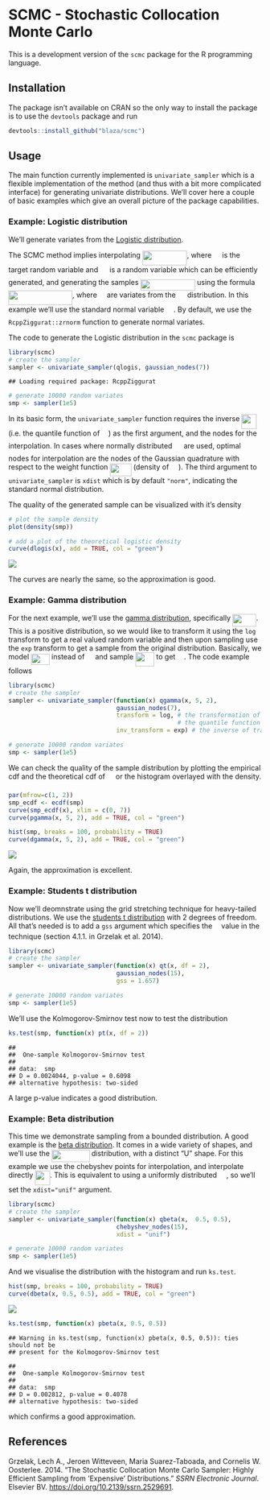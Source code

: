 SCMC - Stochastic Collocation Monte Carlo
================

This is a development version of the `scmc` package for the R
programming language.

## Installation

The package isn’t available on CRAN so the only way to install the
package is to use the `devtools` package and run

``` r
devtools::install_github("blaza/scmc")
```

## Usage

The main function currently implemented is `univariate_sampler` which is
a flexible implementation of the method (and thus with a bit more
complicated interface) for generating univariate distributions. We’ll
cover here a couple of basic examples which give an overall picture of
the package capabilities.

### Example: Logistic distribution

We’ll generate variates from the [Logistic
distribution](https://en.wikipedia.org/wiki/Logistic_distribution).

The SCMC method implies interpolating <img src="/tex/e2e4d72726b98b6c000ee11c5a2083be.svg?invert_in_darkmode&sanitize=true" align=middle width=88.53565544999998pt height=28.894955100000008pt/>, where <img src="/tex/91aac9730317276af725abd8cef04ca9.svg?invert_in_darkmode&sanitize=true" align=middle width=13.19638649999999pt height=22.465723500000017pt/>
is the target random variable and <img src="/tex/cbfb1b2a33b28eab8a3e59464768e810.svg?invert_in_darkmode&sanitize=true" align=middle width=14.908688849999992pt height=22.465723500000017pt/> is a random variable which can
be efficiently generated, and generating the samples
<img src="/tex/51688ec4a2690fd0ad97e4e22eca84aa.svg?invert_in_darkmode&sanitize=true" align=middle width=108.51391319999999pt height=21.68300969999999pt/> using the formula <img src="/tex/bd85552af787a7f853c8d41fa91ca8ae.svg?invert_in_darkmode&sanitize=true" align=middle width=127.25513459999999pt height=28.894955100000008pt/>,
where <img src="/tex/5add1d368d6bcc924b8b5b96abe9b68e.svg?invert_in_darkmode&sanitize=true" align=middle width=11.84271164999999pt height=22.831056599999986pt/> are variates from the <img src="/tex/cbfb1b2a33b28eab8a3e59464768e810.svg?invert_in_darkmode&sanitize=true" align=middle width=14.908688849999992pt height=22.465723500000017pt/> distribution. In this
example we’ll use the standard normal variable <img src="/tex/cbfb1b2a33b28eab8a3e59464768e810.svg?invert_in_darkmode&sanitize=true" align=middle width=14.908688849999992pt height=22.465723500000017pt/>. By default, we use
the `RcppZiggurat::zrnorm` function to generate normal variates.

The code to generate the Logistic distribution in the `scmc` package is

``` r
library(scmc)
# create the sampler
sampler <- univariate_sampler(qlogis, gaussian_nodes(7))
```

    ## Loading required package: RcppZiggurat

``` r
# generate 10000 random variates
smp <- sampler(1e5)
```

In its basic form, the `univariate_sampler` function requires the
inverse <img src="/tex/68f61902b2e709d867f41bf7747c4e7c.svg?invert_in_darkmode&sanitize=true" align=middle width=29.680490399999993pt height=28.894955100000008pt/> (i.e. the quantile function of <img src="/tex/91aac9730317276af725abd8cef04ca9.svg?invert_in_darkmode&sanitize=true" align=middle width=13.19638649999999pt height=22.465723500000017pt/>) as the first
argument, and the nodes for the interpolation. In cases where normally
distributed <img src="/tex/cbfb1b2a33b28eab8a3e59464768e810.svg?invert_in_darkmode&sanitize=true" align=middle width=14.908688849999992pt height=22.465723500000017pt/> are used, optimal nodes for interpolation are the
nodes of the Gaussian quadrature with respect to the weight function
<img src="/tex/c1de371a4982be00c4ba31c772465407.svg?invert_in_darkmode&sanitize=true" align=middle width=42.72503069999999pt height=24.65753399999998pt/> (density of <img src="/tex/cbfb1b2a33b28eab8a3e59464768e810.svg?invert_in_darkmode&sanitize=true" align=middle width=14.908688849999992pt height=22.465723500000017pt/>). The third argument to
`univariate_sampler` is `xdist` which is by default `"norm"`, indicating
the standard normal distribution.

The quality of the generated sample can be visualized with it’s density

``` r
# plot the sample density
plot(density(smp))

# add a plot of the theoretical logistic density
curve(dlogis(x), add = TRUE, col = "green")
```

![](README.tex_files/figure-gfm/unnamed-chunk-3-1.png)<!-- -->

The curves are nearly the same, so the approximation is good.

### Example: Gamma distribution

For the next example, we’ll use the [gamma
distribution](https://en.wikipedia.org/wiki/Gamma_distribution),
specifically <img src="/tex/dc497f9bd34f58ba60395b2ad6875709.svg?invert_in_darkmode&sanitize=true" align=middle width=46.80373994999999pt height=24.65753399999998pt/>. This is a positive distribution, so we
would like to transform it using the `log` transform to get a real
valued random variable and then upon sampling use the `exp` transform to
get a sample from the original distribution. Basically, we model
<img src="/tex/816ffca0f61d00f9b149e524bf3e07a6.svg?invert_in_darkmode&sanitize=true" align=middle width=37.16895599999999pt height=22.831056599999986pt/> instead of <img src="/tex/91aac9730317276af725abd8cef04ca9.svg?invert_in_darkmode&sanitize=true" align=middle width=13.19638649999999pt height=22.465723500000017pt/> and sample <img src="/tex/310638b5e7d0326481035b4da99224b2.svg?invert_in_darkmode&sanitize=true" align=middle width=37.46096969999999pt height=27.91243950000002pt/> to get <img src="/tex/91aac9730317276af725abd8cef04ca9.svg?invert_in_darkmode&sanitize=true" align=middle width=13.19638649999999pt height=22.465723500000017pt/>. The
code example follows

``` r
library(scmc)
# create the sampler
sampler <- univariate_sampler(function(x) qgamma(x, 5, 2),
                              gaussian_nodes(7),
                              transform = log, # the transformation of
                                               # the quantile function
                              inv_transform = exp) # the inverse of transform

# generate 10000 random variates
smp <- sampler(1e5)
```

We can check the quality of the sample distribution by plotting the
empirical cdf and the theoretical cdf of <img src="/tex/91aac9730317276af725abd8cef04ca9.svg?invert_in_darkmode&sanitize=true" align=middle width=13.19638649999999pt height=22.465723500000017pt/> or the histogram
overlayed with the density.

``` r
par(mfrow=c(1, 2))
smp_ecdf <- ecdf(smp)
curve(smp_ecdf(x), xlim = c(0, 7))
curve(pgamma(x, 5, 2), add = TRUE, col = "green")

hist(smp, breaks = 100, probability = TRUE)
curve(dgamma(x, 5, 2), add = TRUE, col = "green")
```

![](README.tex_files/figure-gfm/unnamed-chunk-5-1.png)<!-- -->

Again, the approximation is excellent.

### Example: Students t distribution

Now we’ll deomnstrate using the grid stretching technique for
heavy-tailed distributions. We use the [students t
distribution](https://en.wikipedia.org/wiki/Student%27s_t-distribution)
with 2 degrees of freedom. All that’s needed is to add a `gss` argument
which specifies the <img src="/tex/8cda31ed38c6d59d14ebefa440099572.svg?invert_in_darkmode&sanitize=true" align=middle width=9.98290094999999pt height=14.15524440000002pt/> value in the technique (section 4.1.1. in
Grzelak et al. 2014).

``` r
library(scmc)
# create the sampler
sampler <- univariate_sampler(function(x) qt(x, df = 2),
                              gaussian_nodes(15),
                              gss = 1.657)

# generate 10000 random variates
smp <- sampler(1e5)
```

We’ll use the Kolmogorov-Smirnov test now to test the distribution

``` r
ks.test(smp, function(x) pt(x, df = 2))
```

    ## 
    ##  One-sample Kolmogorov-Smirnov test
    ## 
    ## data:  smp
    ## D = 0.0024044, p-value = 0.6098
    ## alternative hypothesis: two-sided

A large p-value indicates a good distribution.

### Example: Beta distribution

This time we demonstrate sampling from a bounded distribution. A good
example is the [beta
distribution](https://en.wikipedia.org/wiki/Beta_distribution). It comes
in a wide variety of shapes, and we’ll use the <img src="/tex/2b2005e0d5ff12d4bf181f11169529b2.svg?invert_in_darkmode&sanitize=true" align=middle width=75.39400604999999pt height=24.65753399999998pt/>
distribution, with a distinct “U” shape. For this example we use the
chebyshev points for interpolation, and interpolate directly
<img src="/tex/68f61902b2e709d867f41bf7747c4e7c.svg?invert_in_darkmode&sanitize=true" align=middle width=29.680490399999993pt height=28.894955100000008pt/>. This is equivalent to using a uniformly distributed <img src="/tex/cbfb1b2a33b28eab8a3e59464768e810.svg?invert_in_darkmode&sanitize=true" align=middle width=14.908688849999992pt height=22.465723500000017pt/>,
so we’ll set the `xdist="unif"` argument.

``` r
library(scmc)
# create the sampler
sampler <- univariate_sampler(function(x) qbeta(x,  0.5, 0.5),
                              chebyshev_nodes(15),
                              xdist = "unif")

# generate 10000 random variates
smp <- sampler(1e5)
```

And we visualise the distribution with the histogram and run `ks.test`.

``` r
hist(smp, breaks = 100, probability = TRUE)
curve(dbeta(x, 0.5, 0.5), add = TRUE, col = "green")
```

![](README.tex_files/figure-gfm/unnamed-chunk-9-1.png)<!-- -->

``` r
ks.test(smp, function(x) pbeta(x, 0.5, 0.5))
```

    ## Warning in ks.test(smp, function(x) pbeta(x, 0.5, 0.5)): ties should not be
    ## present for the Kolmogorov-Smirnov test

    ## 
    ##  One-sample Kolmogorov-Smirnov test
    ## 
    ## data:  smp
    ## D = 0.002812, p-value = 0.4078
    ## alternative hypothesis: two-sided

which confirms a good approximation.

## References

<div id="refs" class="references">

<div id="ref-Grzelak2014">

Grzelak, Lech A., Jeroen Witteveen, Maria Suarez-Taboada, and Cornelis
W. Oosterlee. 2014. “The Stochastic Collocation Monte Carlo Sampler:
Highly Efficient Sampling from ’Expensive’ Distributions.” *SSRN
Electronic Journal*. Elsevier BV.
<https://doi.org/10.2139/ssrn.2529691>.

</div>

</div>
